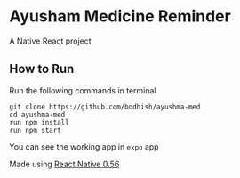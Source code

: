 # Ayusham Medicine Reminder

A Native React project

## How to Run

Run the following commands in terminal

    git clone https://github.com/bodhish/ayushma-med
    cd ayushma-med
    run npm install
    run npm start

You can see the working app in `expo` app


Made using [React Native 0.56](https://facebook.github.io/react-native/)